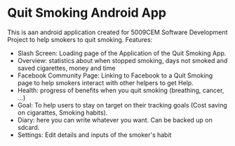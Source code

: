 # Quit Smoking Android App
This is aan android application created for 5009CEM Software Development Project to help smokers to quit smoking. 
Features:

- Slash Screen: Loading page of the Application of the Quit Smoking App.
- Overview: statistics about when stopped smoking, days not smoked and saved cigarettes, money and time
- Facebook Community Page: Linking to Facebook to a Quit Smoking page to help smokers interact with other helpers to get Help.
- Health: progress of benefits when you quit smoking (breathing, cancer, ...)
- Goal: To help users to stay on target on their tracking goals (Cost saving on cigarattes, Smoking habits).
- Diary: here you can write whatever you want. Can be backed up on sdcard.
- Settings: Edit details and inputs of the smoker's habit

